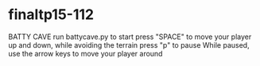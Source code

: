 # finaltp15-112
 
BATTY CAVE
run battycave.py to start
press "SPACE" to move your player up and down, while avoiding the terrain
press "p" to pause
While paused, use the arrow keys to move your player around